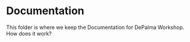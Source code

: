 # Documentation
This folder is where we keep the Documentation for DePalma Workshop. How does it work?